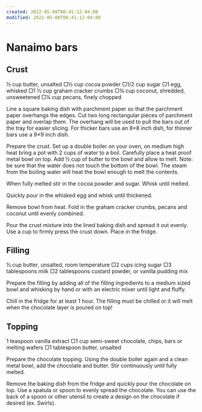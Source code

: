 ```yaml
---
created: 2022-05-08T08:41:12-04:00
modified: 2022-05-08T08:41:12-04:00
---
```


# Nanaimo bars

## Crust
½ cup butter, unsalted
▢½ cup cocoa powder
▢1/2 cup sugar
▢1 egg, whisked
▢1 ½ cup graham cracker crumbs
▢¾ cup coconut, shredded, unsweetened
▢¼ cup pecans, finely chopped

Line a square baking dish with parchment paper so that the parchment paper overhangs the edges. Cut two long rectangular pieces of parchment paper and overlap them. The overhang will be used to pull the bars out of the tray for easier slicing. For thicker bars use an 8×8 inch dish, for thinner bars use a 9×9 inch dish.

Prepare the crust. Set up a double boiler on your oven, on medium high heat bring a pot with 2 cups of water to a boil. Carefully place a heat proof metal bowl on top. Add ½ cup of butter to the bowl and allow to melt. Note: be sure that the water does not touch the bottom of the bowl. The steam from the boiling water will heat the bowl enough to melt the contents.

When fully melted stir in the cocoa powder and sugar. Whisk until melted.

Quickly pour in the whisked egg and whisk until thickened.

Remove bowl from heat. Fold in the graham cracker crumbs, pecans and coconut until evenly combined.

Pour the crust mixture into the lined baking dish and spread it out evenly. Use a cup to firmly press the crust down. Place in the fridge.

## Filling

½ cup butter, unsalted, room temperature
▢2 cups icing sugar
▢3 tablespoons milk
▢2 tablespoons custard powder, or vanilla pudding mix

Prepare the filling by adding all of the filling ingredients to a medium sized bowl and whisking by hand or with an electric mixer until light and fluffy.

Chill in the fridge for at least 1 hour. The filling must be chilled or it will melt when the chocolate layer is poured on top!

## Topping
1 teaspoon vanilla extract
▢1 cup semi-sweet chocolate, chips, bars or melting wafers
▢1 tablespoon butter, unsalted

Prepare the chocolate topping. Using the double boiler again and a clean metal bowl, add the chocolate and butter. Stir continuously until fully melted.

Remove the baking dish from the fridge and quickly pour the chocolate on top. Use a spatula or spoon to evenly spread the chocolate. You can use the back of a spoon or other utensil to create a design on the chocolate if desired (ex. Swirls).
